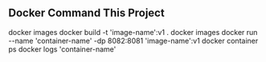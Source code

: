 Docker Command This Project
----------------------------------------
docker images
docker build -t 'image-name':v1 .
docker images
docker run --name 'container-name' -dp 8082:8081 'image-name':v1
docker container ps
docker logs 'container-name'
